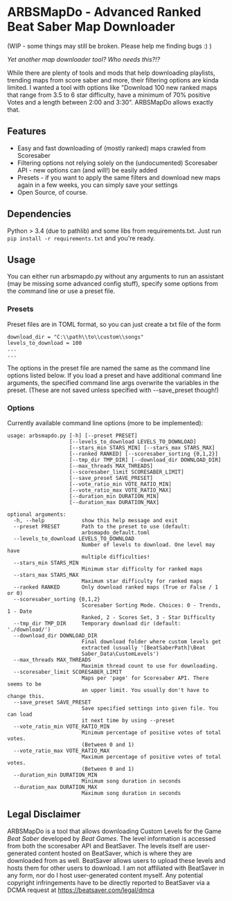 # ARBSMapDo - Advanced Ranked Beat Saber Map Downloader

(WIP - some things may still be broken. Please help me finding bugs :) )

*Yet another map downloader tool? Who needs this?!?*

While there are plenty of tools and mods that help downloading playlists, trending maps from score saber and more, their filtering options are kinda limited. I wanted a tool with options like "Download 100 new ranked maps that range from 3.5 to 6 star difficulty, have a minimum of 70% positive Votes and a length between 2:00 and 3:30". ARBSMapDo allows exactly that.

## Features

* Easy and fast downloading of (mostly ranked) maps crawled from Scoresaber
* Filtering options not relying solely on the (undocumented) Scoresaber API - new options can (and will!) be easily added
* Presets - if you want to apply the same filters and download new maps again in a few weeks, you can simply save your settings
* Open Source, of course.


## Dependencies

Python > 3.4 (due to pathlib) and some libs from requirements.txt. Just run `pip install -r requirements.txt` and you're ready.


## Usage

You can either run arbsmapdo.py without any arguments to run an assistant (may be missing some advanced config stuff), specify some options from the command line or use a preset file.


### Presets

Preset files are in TOML format, so you can just create a txt file of the form
```
download_dir = "C:\\path\\to\\custom\\songs"
levels_to_download = 100
...
...
```
The options in the preset file are named the same as the command line options listed below. If you load a preset and have additional command line arguments, the specified command line args overwrite the variables in the preset. (These are not saved unless specified with --save_preset though!)


### Options

Currently available command line options (more to be implemented):

```
usage: arbsmapdo.py [-h] [--preset PRESET]
                    [--levels_to_download LEVELS_TO_DOWNLOAD]
                    [--stars_min STARS_MIN] [--stars_max STARS_MAX]
                    [--ranked RANKED] [--scoresaber_sorting {0,1,2}]
                    [--tmp_dir TMP_DIR] [--download_dir DOWNLOAD_DIR]
                    [--max_threads MAX_THREADS]
                    [--scoresaber_limit SCORESABER_LIMIT]
                    [--save_preset SAVE_PRESET]
                    [--vote_ratio_min VOTE_RATIO_MIN]
                    [--vote_ratio_max VOTE_RATIO_MAX]
                    [--duration_min DURATION_MIN]
                    [--duration_max DURATION_MAX]

optional arguments:
  -h, --help            show this help message and exit
  --preset PRESET       Path to the preset to use (default:
                        arbsmapdo_default.toml
  --levels_to_download LEVELS_TO_DOWNLOAD
                        Number of levels to download. One level may have
                        multiple difficulties!
  --stars_min STARS_MIN
                        Minimum star difficulty for ranked maps
  --stars_max STARS_MAX
                        Maximum star difficulty for ranked maps
  --ranked RANKED       Only download ranked maps (True or False / 1 or 0)
  --scoresaber_sorting {0,1,2}
                        Scoresaber Sorting Mode. Choices: 0 - Trends, 1 - Date
                        Ranked, 2 - Scores Set, 3 - Star Difficulty
  --tmp_dir TMP_DIR     Temporary download dir (default: './download/')
  --download_dir DOWNLOAD_DIR
                        Final download folder where custom levels get
                        extracted (usually '[BeatSaberPath]\Beat
                        Saber_Data\CustomLevels')
  --max_threads MAX_THREADS
                        Maximim thread count to use for downloading.
  --scoresaber_limit SCORESABER_LIMIT
                        Maps per 'page' for Scoresaber API. There seems to be
                        an upper limit. You usually don't have to change this.
  --save_preset SAVE_PRESET
                        Save specified settings into given file. You can load
                        it next time by using --preset
  --vote_ratio_min VOTE_RATIO_MIN
                        Minimum percentage of positive votes of total votes.
                        (Between 0 and 1)
  --vote_ratio_max VOTE_RATIO_MAX
                        Maximum percentage of positive votes of total votes.
                        (Between 0 and 1)
  --duration_min DURATION_MIN
                        Minimum song duration in seconds
  --duration_max DURATION_MAX
                        Maximum song duration in seconds
```


## Legal Disclaimer

ARBSMapDo is a tool that allows downloading Custom Levels for the Game *Beat Saber* developed by *Beat Games*. The level information is accessed from both the scoresaber API and BeatSaver. The levels itself are user-generated content hosted on BeatSaver, which is where they are downloaded from as well. BeatSaver allows users to upload these levels and hosts them for other users to download. I am not affiliated with BeatSaver in any form, nor do I host user-generated content myself. Any potential copyright infringements have to be directly reported to BeatSaver via a DCMA request at https://beatsaver.com/legal/dmca


